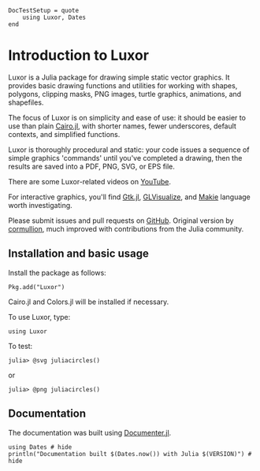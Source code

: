 ```@meta
DocTestSetup = quote
    using Luxor, Dates
end
```

# Introduction to Luxor

Luxor is a Julia package for drawing simple static vector graphics. It provides basic drawing functions and utilities for working with shapes, polygons, clipping masks, PNG images, turtle graphics, animations, and shapefiles.

The focus of Luxor is on simplicity and ease of use: it should be easier to use than plain [Cairo.jl](https://github.com/JuliaLang/Cairo.jl), with shorter names, fewer underscores, default contexts, and simplified functions.

Luxor is thoroughly procedural and static: your code issues a sequence of simple graphics 'commands' until you've completed a drawing, then the results are saved into a PDF, PNG, SVG, or EPS file.

There are some Luxor-related videos on [YouTube](https://www.youtube.com/channel/UCfd52kTA5JpzOEItSqXLQxg).

For interactive graphics, you'll find [Gtk.jl](https://github.com/JuliaGraphics/Gtk.jl), [GLVisualize](https://github.com/JuliaGL/GLVisualize.jl), and [Makie](https://github.com/JuliaPlots/Makie.jl) language worth investigating.

Please submit issues and pull requests on [GitHub](https://github.com/JuliaGraphics/Luxor.jl). Original version by [cormullion](https://github.com/cormullion), much improved with contributions from the Julia community.

## Installation and basic usage

Install the package as follows:

```
Pkg.add("Luxor")
```

Cairo.jl and Colors.jl will be installed if necessary.

To use Luxor, type:

```
using Luxor
```

To test:

```
julia> @svg juliacircles()
```

or

```
julia> @png juliacircles()
```

## Documentation

The documentation was built using [Documenter.jl](https://github.com/JuliaDocs).

```@example
using Dates # hide
println("Documentation built $(Dates.now()) with Julia $(VERSION)") # hide
```
